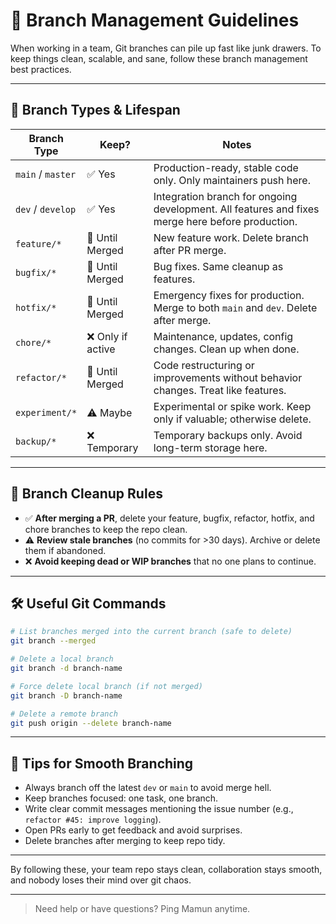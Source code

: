 
# 🧠 Branch Management Guidelines

When working in a team, Git branches can pile up fast like junk drawers. To keep things clean, scalable, and sane, follow these branch management best practices.

---

## 🧩 Branch Types & Lifespan

| Branch Type      | Keep?           | Notes                                               |
|------------------|-----------------|-----------------------------------------------------|
| `main` / `master`| ✅ Yes          | Production-ready, stable code only. Only maintainers push here. |
| `dev` / `develop`| ✅ Yes          | Integration branch for ongoing development. All features and fixes merge here before production. |
| `feature/*`      | 🔁 Until Merged | New feature work. Delete branch after PR merge.     |
| `bugfix/*`       | 🔁 Until Merged | Bug fixes. Same cleanup as features.                 |
| `hotfix/*`       | 🔁 Until Merged | Emergency fixes for production. Merge to both `main` and `dev`. Delete after merge. |
| `chore/*`        | ❌ Only if active | Maintenance, updates, config changes. Clean up when done. |
| `refactor/*`     | 🔁 Until Merged | Code restructuring or improvements without behavior changes. Treat like features. |
| `experiment/*`   | ⚠️ Maybe        | Experimental or spike work. Keep only if valuable; otherwise delete. |
| `backup/*`       | ❌ Temporary    | Temporary backups only. Avoid long-term storage here. |

---

## 🧼 Branch Cleanup Rules

- ✅ **After merging a PR**, delete your feature, bugfix, refactor, hotfix, and chore branches to keep the repo clean.
- ⚠️ **Review stale branches** (no commits for >30 days). Archive or delete them if abandoned.
- ❌ **Avoid keeping dead or WIP branches** that no one plans to continue.

---

## 🛠 Useful Git Commands

```bash
# List branches merged into the current branch (safe to delete)
git branch --merged

# Delete a local branch
git branch -d branch-name

# Force delete local branch (if not merged)
git branch -D branch-name

# Delete a remote branch
git push origin --delete branch-name
````

---

## 🌟 Tips for Smooth Branching

* Always branch off the latest `dev` or `main` to avoid merge hell.
* Keep branches focused: one task, one branch.
* Write clear commit messages mentioning the issue number (e.g., `refactor #45: improve logging`).
* Open PRs early to get feedback and avoid surprises.
* Delete branches after merging to keep repo tidy.

---

By following these, your team repo stays clean, collaboration stays smooth, and nobody loses their mind over git chaos.

---

> Need help or have questions? Ping Mamun anytime.

```

